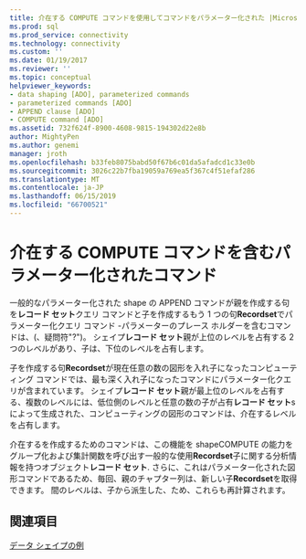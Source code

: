 ```yaml
---
title: 介在する COMPUTE コマンドを使用してコマンドをパラメーター化された |Microsoft Docs
ms.prod: sql
ms.prod_service: connectivity
ms.technology: connectivity
ms.custom: ''
ms.date: 01/19/2017
ms.reviewer: ''
ms.topic: conceptual
helpviewer_keywords:
- data shaping [ADO], parameterized commands
- parameterized commands [ADO]
- APPEND clause [ADO]
- COMPUTE command [ADO]
ms.assetid: 732f624f-8900-4608-9815-194302d22e8b
author: MightyPen
ms.author: genemi
manager: jroth
ms.openlocfilehash: b33feb8075babd50f67b6c01da5afadcd1c33e0b
ms.sourcegitcommit: 3026c22b7fba19059a769ea5f367c4f51efaf286
ms.translationtype: MT
ms.contentlocale: ja-JP
ms.lasthandoff: 06/15/2019
ms.locfileid: "66700521"
---
```

# <a name="parameterized-commands-with-intervening-compute-commands"></a>介在する COMPUTE コマンドを含むパラメーター化されたコマンド
一般的なパラメーター化された shape の APPEND コマンドが親を作成する句を**レコード セット**クエリ コマンドと子を作成するもう 1 つの句**Recordset**でパラメーター化クエリ コマンド -パラメーターのプレース ホルダーを含むコマンドは、(、疑問符"?")。 シェイプ**レコード セット**親が上位のレベルを占有する 2 つのレベルがあり、子は、下位のレベルを占有します。  
  
 子を作成する句**Recordset**が現在任意の数の図形を入れ子になったコンピューティング コマンドでは、最も深く入れ子になったコマンドにパラメーター化クエリが含まれています。 シェイプ**レコード セット**親が最上位のレベルを占有する、複数のレベルには、低位側のレベルと任意の数の子が占有**レコード セット**s によって生成された、コンピューティングの図形のコマンドは、介在するレベルを占有します。  
  
 介在するを作成するためのコマンドは、この機能を shapeCOMPUTE の能力をグループ化および集計関数を呼び出す一般的な使用**Recordset**子に関する分析情報を持つオブジェクト**レコード セット**. さらに、これはパラメーター化された図形コマンドであるため、毎回、親のチャプター列は、新しい子**Recordset**を取得できます。 間のレベルは、子から派生した、ため、これらも再計算されます。  
  
## <a name="see-also"></a>関連項目  
 [データ シェイプの例](../../../ado/guide/data/data-shaping-example.md)
